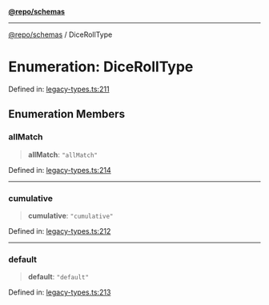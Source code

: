 [**@repo/schemas**](../README.md)

***

[@repo/schemas](../README.md) / DiceRollType

# Enumeration: DiceRollType

Defined in: [legacy-types.ts:211](https://github.com/alexqguo/drinking-board-game-v3/blob/fc5adf9b53e666003d4a7f6c500cdc49fb9dbd39/packages/schemas/src/legacy-types.ts#L211)

## Enumeration Members

### allMatch

> **allMatch**: `"allMatch"`

Defined in: [legacy-types.ts:214](https://github.com/alexqguo/drinking-board-game-v3/blob/fc5adf9b53e666003d4a7f6c500cdc49fb9dbd39/packages/schemas/src/legacy-types.ts#L214)

***

### cumulative

> **cumulative**: `"cumulative"`

Defined in: [legacy-types.ts:212](https://github.com/alexqguo/drinking-board-game-v3/blob/fc5adf9b53e666003d4a7f6c500cdc49fb9dbd39/packages/schemas/src/legacy-types.ts#L212)

***

### default

> **default**: `"default"`

Defined in: [legacy-types.ts:213](https://github.com/alexqguo/drinking-board-game-v3/blob/fc5adf9b53e666003d4a7f6c500cdc49fb9dbd39/packages/schemas/src/legacy-types.ts#L213)
